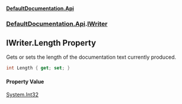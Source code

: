 #### [DefaultDocumentation.Api](index.md 'index')
### [DefaultDocumentation.Api](index.md#DefaultDocumentation.Api 'DefaultDocumentation.Api').[IWriter](IWriter.md 'DefaultDocumentation.Api.IWriter')

## IWriter.Length Property

Gets or sets the length of the documentation text currently produced.

```csharp
int Length { get; set; }
```

#### Property Value
[System.Int32](https://docs.microsoft.com/en-us/dotnet/api/System.Int32 'System.Int32')
